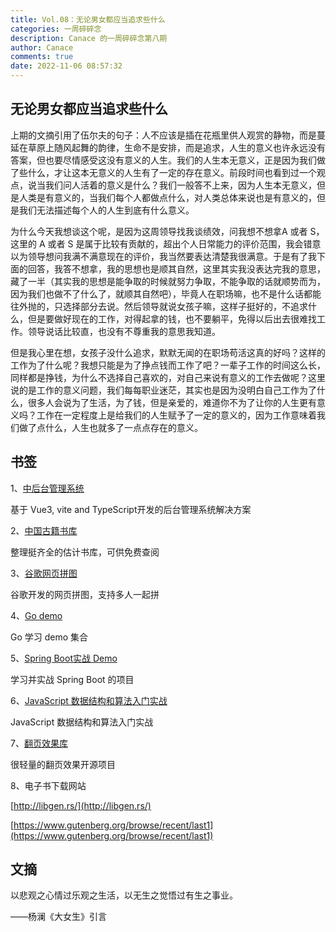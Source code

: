 ```yaml
---
title: Vol.08：无论男女都应当追求些什么
categories: 一周碎碎念
description: Canace 的一周碎碎念第八期
author: Canace
comments: true
date: 2022-11-06 08:57:32
---
```

## 无论男女都应当追求些什么

上期的文摘引用了伍尔夫的句子：人不应该是插在花瓶里供人观赏的静物，而是蔓延在草原上随风起舞的韵律，生命不是安排，而是追求，人生的意义也许永远没有答案，但也要尽情感受这没有意义的人生。我们的人生本无意义，正是因为我们做了些什么，才让这本无意义的人生有了一定的存在意义。前段时间也看到过一个观点，说当我们问人活着的意义是什么？我们一般答不上来，因为人生本无意义，但是人类是有意义的，当我们每个人都做点什么，对人类总体来说也是有意义的，但是我们无法描述每个人的人生到底有什么意义。

为什么今天我想谈这个呢，是因为这周领导找我谈绩效，问我想不想拿A 或者 S，这里的 A 或者 S 是属于比较有贡献的，超出个人日常能力的评价范围，我会错意以为领导想问我满不满意现在的评价，我当然要表达清楚我很满意。于是有了我下面的回答，我答不想拿，我的思想也是顺其自然，这里其实我没表达完我的意思，藏了一半（其实我的思想是能争取的时候就努力争取，不能争取的话就顺势而为，因为我们也做不了什么了，就顺其自然吧），毕竟人在职场嘛，也不是什么话都能往外抛的，只选择部分去说。然后领导就说女孩子嘛，这样子挺好的，不追求什么，但是要做好现在的工作，对得起拿的钱，也不要躺平，免得以后出去很难找工作。领导说话比较直，也没有不尊重我的意思我知道。

但是我心里在想，女孩子没什么追求，默默无闻的在职场苟活这真的好吗？这样的工作为了什么呢？我想只能是为了挣点钱而工作了吧？一辈子工作的时间这么长，同样都是挣钱，为什么不选择自己喜欢的，对自己来说有意义的工作去做呢？这里说的是工作的意义问题，我们每每职业迷茫，其实也是因为没明白自己工作为了什么，很多人会说为了生活，为了钱，但是亲爱的，难道你不为了让你的人生更有意义吗？工作在一定程度上是给我们的人生赋予了一定的意义的，因为工作意味着我们做了点什么，人生也就多了一点点存在的意义。

## 书签

1、[中后台管理系统](https://github.com/vbenjs/vue-vben-admin)

基于 Vue3, vite and TypeScript开发的后台管理系统解决方案

2、[中国古籍书库](https://www.shidianguji.com/?page_from=bookshelf)

整理挺齐全的估计书库，可供免费查阅

3、[谷歌网页拼图](https://artsandculture.google.com/experiment/puzzle-party/EwGBPZlIzv0KRw)

谷歌开发的网页拼图，支持多人一起拼

4、[Go demo](https://github.com/inancgumus/learngo)

Go 学习 demo 集合

5、[Spring Boot实战 Demo](https://github.com/xkcoding/spring-boot-demo)

学习并实战 Spring Boot 的项目

6、[JavaScript 数据结构和算法入门实战](https://the-algorithms.com/language/javascript)

JavaScript 数据结构和算法入门实战

7、[翻页效果库](https://github.com/blasten/turn.js)

很轻量的翻页效果开源项目

8、电子书下载网站

[http://libgen.rs/](http://libgen.rs/)

[https://www.gutenberg.org/browse/recent/last1](https://www.gutenberg.org/browse/recent/last1)

## 文摘

以悲观之心情过乐观之生活，以无生之觉悟过有生之事业。

——杨澜《大女生》引言